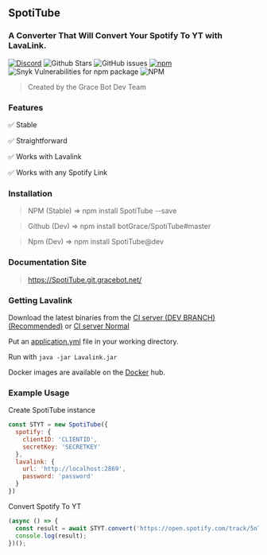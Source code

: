 
## SpotiTube
### A Converter That Will Convert Your Spotify To YT with LavaLink.
[![Discord](https://img.shields.io/discord/469387242767646730?style=flat-square&logo=discord&logoColor=white)](https://discordapp.com/invite/GuGcuwdYwg)
![Github Stars](https://img.shields.io/github/stars/BotGrace/SpotiTube?style=flat-square)
![GitHub issues](https://img.shields.io/github/issues-raw/BotGrace/SpotiTube?style=flat-square)
[![npm](https://img.shields.io/npm/v/spotitube?style=flat-square)](https://www.npmjs.com/package/spotitube)
![Snyk Vulnerabilities for npm package](https://img.shields.io/snyk/vulnerabilities/npm/spotitube?style=flat-square) 
![NPM](https://img.shields.io/npm/l/spotitube?style=flat-square)

> Created by the Grace Bot Dev Team


### Features

✅ Stable

✅ Straightforward

✅ Works with Lavalink

✅ Works with any Spotify Link


### Installation
 
> NPM (Stable) => npm install SpotiTube --save

> Github (Dev) => npm install botGrace/SpotiTube#master

> Npm (Dev) => npm install SpotiTube@dev

### Documentation Site

> https://SpotiTube.git.gracebot.net/

### Getting Lavalink

Download the latest binaries from the [CI server (DEV BRANCH) (Recommended)](https://ci.fredboat.com/viewType.html?buildTypeId=Lavalink_Build&branch_Lavalink=refs%2Fheads%2Fdev&tab=buildTypeStatusDiv&guest=1) or [CI server Normal](https://ci.fredboat.com/viewLog.html?buildId=lastSuccessful&buildTypeId=Lavalink_Build&tab=artifacts&guest=1)

Put an [application.yml](https://github.com/freyacodes/Lavalink/blob/master/LavalinkServer/application.yml.example) file in your working directory.

Run with `java -jar Lavalink.jar`

Docker images are available on the [Docker](https://hub.docker.com/r/fredboat/lavalink/) hub.

### Example Usage

Create SpotiTube instance 
```js
const STYT = new SpotiTube({
  spotify: {
    clientID: 'CLIENTID',
    secretKey: 'SECRETKEY'
  },
  lavalink: {
    url: 'http://localhost:2869',
    password: 'password'
  }
})
```

Convert Spotify To YT
```js
(async () => {
  const result = await STYT.convert('https://open.spotify.com/track/5nTtCOCds6I0PHMNtqelas');
  console.log(result);
})();
```